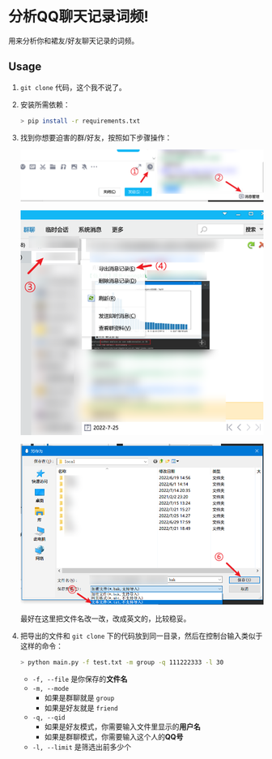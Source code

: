 # 分析QQ聊天记录词频!

用来分析你和裙友/好友聊天记录的词频。

## Usage

1. `git clone` 代码，这个我不说了。

2. 安装所需依赖：

   ```bash
   > pip install -r requirements.txt
   ```

3. 找到你想要迫害的群/好友，按照如下步骤操作：

   ![Step 1 2](screenshots/1.png)

   ![Step 3 4](screenshots/2.png)

   ![Step 5 6](screenshots/3.png)

   最好在这里把文件名改一改，改成英文的，比较稳妥。

4. 把导出的文件和 `git clone` 下的代码放到同一目录，然后在控制台输入类似于这样的命令：

   ```bash
   > python main.py -f test.txt -m group -q 111222333 -l 30
   ```

   + `-f, --file` 是你保存的**文件名**
   + `-m, --mode` 
      + 如果是群聊就是 `group`
      + 如果是好友就是 `friend`
   + `-q, --qid`
      + 如果是好友模式，你需要输入文件里显示的**用户名**
      + 如果是群聊模式，你需要输入这个人的**QQ号**
   + `-l, --limit` 是筛选出前多少个

